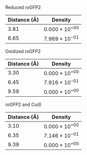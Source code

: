 Reduced roGFP2

| Distance (Å) | Density |
|-----------|-----------|
| 3.81 | $0.000 \times 10^{+00}$ |
| 6.65 | $7.969 \times 10^{-01}$ |

Oxidized roGFP2

| Distance (Å) | Density |
|-----------|-----------|
| 3.30 | $0.000 \times 10^{+00}$ |
| 6.45 | $7.916 \times 10^{-01}$ |
| 9.59 | $0.000 \times 10^{+00}$ |

roGFP2 and Cu(I)

| Distance (Å) | Density |
|-----------|-----------|
| 3.10 | $0.000 \times 10^{+00}$ |
| 6.35 | $7.146 \times 10^{-01}$ |
| 9.39 | $0.000 \times 10^{+00}$ |
